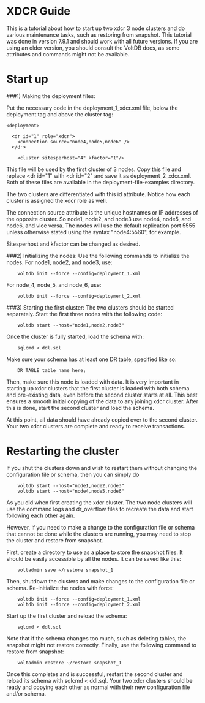 XDCR Guide
====================


This is a tutorial about how to start up two xdcr 3 node clusters and do various maintenance tasks, such as restoring from snapshot.
This tutorial was done in version 7.9.1 and should work with all future versions. If you are using an older version, you should consult the VoltDB docs, as some attributes and commands might not be available.


Start up
====================

###1) Making the deployment files:

Put the necessary <dr> code in the deployment_1_xdcr.xml file, below the deployment tag and above the cluster tag:

    <deployment>

      <dr id="1" role="xdcr">
      	<connection source="node4,node5,node6" />  
      </dr>

    	<cluster sitesperhost="4" kfactor="1"/>


This file will be used by the first cluster of 3 nodes. Copy this file and replace <dr id="1" with <dr id="2" and save it as deployment_2_xdcr.xml. Both of these files are available in the deployment-file-examples directory.

The two clusters are differentiated with this id attribute. Notice how each cluster is assigned the xdcr role as well. 

The connection source attribute is the unique hostnames or IP addresses of the opposite cluster. So node1, node2, and node3 use node4, node5, and node6, and vice versa. The nodes will use the default replication port 5555 unless otherwise stated using the syntax "node4:5560", for example.

Sitesperhost and kfactor can be changed as desired. 

###2) Initializing the nodes:
Use the following commands to initialize the nodes.
For node1, node2, and node3, use:


		voltdb init --force --config=deployment_1.xml

For node_4, node_5, and node_6, use:

		voltdb init --force --config=deployment_2.xml

###3) Starting the first cluster:
The two clusters should be started separately. Start the first three nodes with the following code:


		voltdb start --host="node1,node2,node3"

Once the cluster is fully started, load the schema with:

		sqlcmd < ddl.sql

Make sure your schema has at least one DR table, specified like so:

		DR TABLE table_name_here;

Then, make sure this node is loaded with data. It is very important in starting up xdcr clusters that the first cluster is loaded with both schema and pre-existing data, even before the second cluster starts at all. This best ensures a smooth initial copying of the data to any joining xdcr cluster. After this is done, start the second cluster and load the schema.

At this point, all data should have already copied over to the second cluster. Your two xdcr clusters are complete and ready to receive transactions.     


Restarting the cluster
====================

If you shut the clusters down and wish to restart them without changing the configuration file or schema, then you can simply do

		voltdb start --host="node1,node2,node3"
		voltdb start --host="node4,node5,node6"

As you did when first creating the xdcr cluster. The two node clusters will use the command logs and dr_overflow files to recreate the data and start following each other again.


However, if you need to make a change to the configuration file or schema that cannot be done while the clusters are running, you may need to stop the cluster and restore from snapshot.

First, create a directory to use as a place to store the snapshot files. It should be easily accessible by all the nodes. It can be saved like this:

		voltadmin save ~/restore snapshot_1

Then, shutdown the clusters and make changes to the configuration file or schema. Re-initialize the nodes with force:

		voltdb init --force --config=deployment_1.xml
		voltdb init --force --config=deployment_2.xml

Start up the first cluster and reload the schema:

		sqlcmd < ddl.sql

Note that if the schema changes too much, such as deleting tables, the snapshot might not restore correctly.
Finally, use the following command to restore from snapshot:

		voltadmin restore ~/restore snapshot_1

Once this completes and is successful, restart the second cluster and reload its schema with sqlcmd < ddl.sql. Your two xdcr clusters should be ready and copying each other as normal with their new configuration file and/or schema.



 

